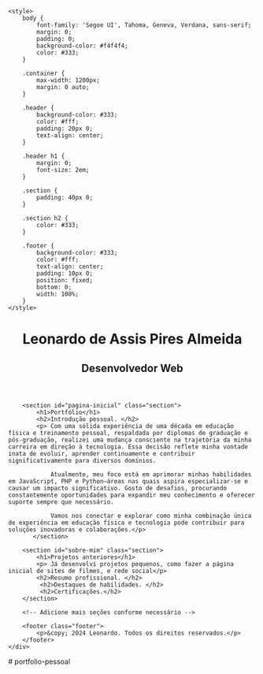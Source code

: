 <!DOCTYPE html>
<html lang="pt-br">
<head>
    <meta charset="UTF-8">
    <meta name="viewport" content="width=device-width, initial-scale=1.0">
    <title>Leonardo de Assis Pires Almeida - Desenvolvedor Web</title>

    <style>
        body {
            font-family: 'Segoe UI', Tahoma, Geneva, Verdana, sans-serif;
            margin: 0;
            padding: 0;
            background-color: #f4f4f4;
            color: #333;
        }

        .container {
            max-width: 1200px;
            margin: 0 auto;
        }

        .header {
            background-color: #333;
            color: #fff;
            padding: 20px 0;
            text-align: center;
        }

        .header h1 {
            margin: 0;
            font-size: 2em;
        }

        .section {
            padding: 40px 0;
        }

        .section h2 {
            color: #333;
        }

        .footer {
            background-color: #333;
            color: #fff;
            text-align: center;
            padding: 10px 0;
            position: fixed;
            bottom: 0;
            width: 100%;
        }
    </style>
</head>
<body>
    <div class="container">
        <header class="header">
            <h1>Leonardo de Assis Pires Almeida</h1>
            <h2>Desenvolvedor Web</h2>
        </header>

        <section id="pagina-inicial" class="section">
            <h1>Portfólio</h1>
            <h2>Introdução pessoal. </h2>
            <p> Com uma sólida experiência de uma década em educação física e treinamento pessoal, respaldada por diplomas de graduação e pós-graduação, realizei uma mudança consciente na trajetória da minha carreira em direção à tecnologia. Essa decisão reflete minha vontade inata de evoluir, aprender continuamente e contribuir significativamente para diversos domínios.

                Atualmente, meu foco está em aprimorar minhas habilidades em JavaScript, PHP e Python—áreas nas quais aspira especializar-se e causar um impacto significativo. Gosto de desafios, procurando constantemente oportunidades para expandir meu conhecimento e oferecer suporte sempre que necessário.
                
                Vamos nos conectar e explorar como minha combinação única de experiência em educação física e tecnologia pode contribuir para soluções inovadoras e colaborações.</p>
           </section>

        <section id="sobre-mim" class="section">
            <h1>Projetos anteriores</h1>
            <p> Já desenvolvi projetos pequenos, como fazer a página inicial de sites de filmes, e rede social</p>
            <h2>Resumo profissional. </h2>
             <h2>Destaques de habilidades. </h2>
             <h2>Certificações.</h2>
        </section>

        <!-- Adicione mais seções conforme necessário -->

        <footer class="footer">
            <p>&copy; 2024 Leonardo. Todos os direitos reservados.</p>
        </footer>
    </div>
</body>
</html># portfolio-pessoal
